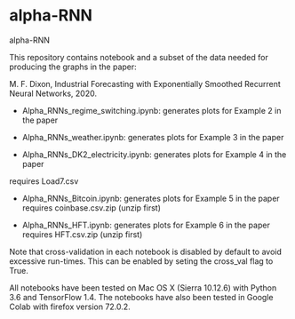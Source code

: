 # alpha-RNN
alpha-RNN

This repository contains notebook and a subset of the data needed for producing the graphs in the paper: 

M. F. Dixon, Industrial Forecasting with Exponentially Smoothed Recurrent Neural Networks, 2020.


- Alpha_RNNs_regime_switching.ipynb: generates plots for Example 2 in the paper

- Alpha_RNNs_weather.ipynb: generates plots for Example 3 in the paper

- Alpha_RNNs_DK2_electricity.ipynb: generates plots for Example 4 in the paper

requires Load7.csv


- Alpha_RNNs_Bitcoin.ipynb: generates plots for Example 5 in the paper
requires coinbase.csv.zip (unzip first)

- Alpha_RNNs_HFT.ipynb: generates plots for Example 6 in the paper
requires HFT.csv.zip (unzip first)



Note that cross-validation in each notebook is disabled by default to avoid excessive run-times. This can be enabled by seting the cross_val flag to True.

All notebooks have been tested on Mac OS X (Sierra 10.12.6) with Python 3.6 and TensorFlow 1.4. 
The notebooks have also been tested in Google Colab with firefox version 72.0.2.
